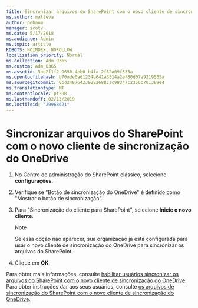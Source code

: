 ```yaml
---
title: Sincronizar arquivos do SharePoint com o novo cliente de sincronização do OneDrive
ms.author: matteva
author: pebaum
manager: scotv
ms.date: 5/17/2018
ms.audience: Admin
ms.topic: article
ROBOTS: NOINDEX, NOFOLLOW
localization_priority: Normal
ms.collection: Adm_O365
ms.custom: Adm_O365
ms.assetid: 5ad2f1f2-9650-4eb0-b4fa-2f52a09f535a
ms.openlocfilehash: b70ade0a61234b641a3514a2ef80d07a9219565a
ms.sourcegitcommit: 6bd248764239282688cac98347c2356b701389e4
ms.translationtype: MT
ms.contentlocale: pt-BR
ms.lasthandoff: 02/13/2019
ms.locfileid: "29968621"
---
```

# <a name="sync-sharepoint-files-with-the-new-onedrive-sync-client"></a>Sincronizar arquivos do SharePoint com o novo cliente de sincronização do OneDrive

1. No Centro de administração do SharePoint clássico, selecione **configurações**.
    
2. Verifique se "Botão de sincronização do OneDrive" é definido como "Mostrar o botão de sincronização".
    
3. Para "Sincronização do cliente para SharePoint", selecione **Inicie o novo cliente**.
    
    > [!NOTE]
    > Se essa opção não aparecer, sua organização já está configurada para usar o novo cliente de sincronização do OneDrive para sincronizar os arquivos do SharePoint. 
  
4. Clique em **OK**.
    
Para obter mais informações, consulte [habilitar usuários sincronizar os arquivos do SharePoint com o novo cliente de sincronização do OneDrive](https://go.microsoft.com/fwlink/?linkid=866433). Para obter instruções dar aos seus usuários, consulte [os arquivos de sincronização do SharePoint com o novo cliente de sincronização do OneDrive](https://go.microsoft.com/fwlink/?linkid=866427).
  

